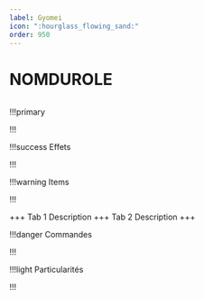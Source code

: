 ```yaml
---
label: Gyomei
icon: ":hourglass_flowing_sand:"
order: 950
---
```


# NOMDUROLE

```txt

```

!!!primary

!!!

!!!success Effets

!!!

!!!warning Items

!!!

+++ Tab 1
Description
+++ Tab 2 
Description
+++

!!!danger Commandes

!!!

!!!light Particularités

!!!
